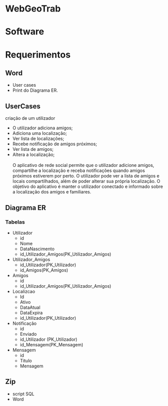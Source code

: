 # WebGeoTrab

# Software

# Requerimentos 
## Word 
- User cases
- Print do Diagrama ER.
## UserCases
criação de um utilizador 
- O utilizador adiciona amigos;
- Adiciona uma localização;
- Ver lista de localizações; 
- Recebe notificação de amigos próximos; 
- Ver lista de amigos; 
- Altera a localização; <br><br>
O aplicativo de rede social permite que o utilizador adicione amigos, compartilhe a localização e receba notificações quando amigos próximos estiverem por perto. O utilizador pode ver a lista de amigos e locais compartilhados, além de poder alterar sua própria localização. O objetivo do aplicativo é manter o utilizador conectado e informado sobre a localização dos amigos e familiares.
## Diagrama ER
### Tabelas 
- Utilizador
  - id
  - Nome
  - DataNascimento
  - id_Utilizador_Amigos(PK_Utilizador_Amigos)
- Utilizador_Amigos
  - id_Utilizador(PK_Utilizador)
  - id_Amigos(PK_Amigos)
- Amigos
  - id
  - id_Utilizador_Amigos(PK_Utilizador_Amigos)
- Localizcao
  - Id
  - Ativo
  - DataAtual
  - DataExpira
  - id_Utilizador(PK_Utilizador)
- Notificação
  - id 
  - Enviado
  - id_Utilizador (PK_Utilizador)
  - id_Mensagem(PK_Mensagem)
- Mensagem
  - id
  - Titulo
  - Mensagem
## Zip 
- script SQL
- Word   
